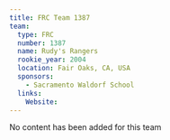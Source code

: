 ```yaml
---
title: FRC Team 1387
team:
  type: FRC
  number: 1387
  name: Rudy's Rangers
  rookie_year: 2004
  location: Fair Oaks, CA, USA
  sponsors:
    - Sacramento Waldorf School
  links:
    Website: 
---
```

No content has been added for this team